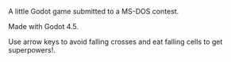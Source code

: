 A little Godot game submitted to a MS-DOS contest.

Made with Godot 4.5.

Use arrow keys to avoid falling crosses and eat falling cells to get superpowers!.
